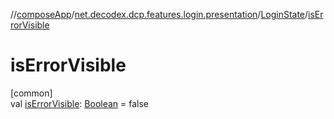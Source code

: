 //[composeApp](../../../index.md)/[net.decodex.dcp.features.login.presentation](../index.md)/[LoginState](index.md)/[isErrorVisible](is-error-visible.md)

# isErrorVisible

[common]\
val [isErrorVisible](is-error-visible.md): [Boolean](https://kotlinlang.org/api/latest/jvm/stdlib/kotlin/-boolean/index.html) = false
